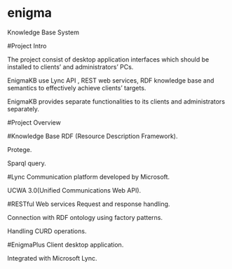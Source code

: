 # enigma
Knowledge Base System

#Project Intro

The project consist of desktop application interfaces which should be installed to clients’ and administrators’ PCs. 

EnigmaKB use Lync API , REST web services, RDF  knowledge base and semantics to effectively achieve clients’ targets. 

EnigmaKB provides separate functionalities to its clients and administrators separately.

#Project Overview

#Knowledge Base
RDF (Resource Description Framework).

Protege.

Sparql query.

#Lync
Communication platform developed by Microsoft.

UCWA 3.0(Unified Communications Web API).

#RESTful Web services
Request and response handling.

Connection with RDF ontology using factory patterns.

Handling CURD operations.

#EnigmaPlus
Client desktop application.

Integrated with Microsoft Lync.


